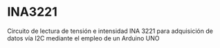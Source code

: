 # INA3221
 Circuito  de  lectura  de  tensión  e  intensidad  INA  3221 para adquisición de datos vía I2C mediante el empleo de un Arduino UNO
